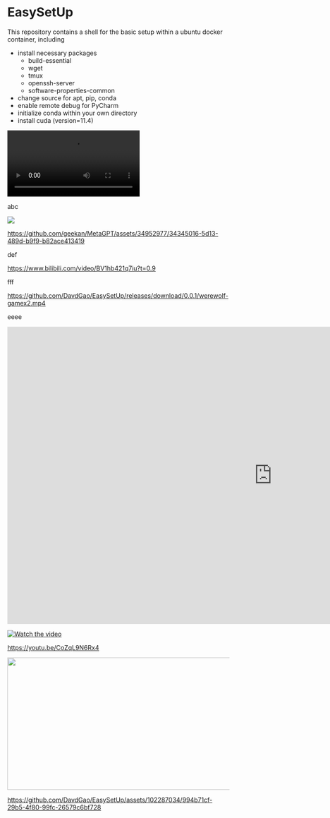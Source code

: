 # EasySetUp
This repository contains a shell for the basic setup within a ubuntu docker container, including 
- install necessary packages
  - build-essential 
  - wget
  - tmux
  - openssh-server
  - software-properties-common
- change source for apt, pip, conda
- enable remote debug for PyCharm
- initialize conda within your own directory
- install cuda (version=11.4)



<video>
  <source src="https://www.bilibili.com/video/BV1hb421q7iu?t=0.9" type="video/mp4">
  Your browser does not support HTML5 video.
</video>


abc

![](https://www.bilibili.com/video/BV1hb421q7iu?t=0.9)


https://github.com/geekan/MetaGPT/assets/34952977/34345016-5d13-489d-b9f9-b82ace413419


def


https://www.bilibili.com/video/BV1hb421q7iu?t=0.9

fff

https://github.com/DavdGao/EasySetUp/releases/download/0.0.1/werewolf-gamex2.mp4


eeee
<iframe width="1199" height="674" src="https://www.youtube.com/embed/CoZqL9N6Rx4" title="BEETLEJUICE BEETLEJUICE | Official Trailer" frameborder="0" allow="accelerometer; autoplay; clipboard-write; encrypted-media; gyroscope; picture-in-picture; web-share" referrerpolicy="strict-origin-when-cross-origin" allowfullscreen></iframe>

[![Watch the video](https://img.youtube.com/vi/<VIDEO_ID>/hqdefault.jpg)](https://www.youtube.com/embed/<VIDEO_ID>)

https://youtu.be/CoZqL9N6Rx4

[<img src="https://img.youtube.com/vi/<VIDEO_ID>/hqdefault.jpg" width="600" height="300"
/>]([https://www.youtube.com/embed/<VIDEO_ID>](https://youtu.be/CoZqL9N6Rx4))





https://github.com/DavdGao/EasySetUp/assets/102287034/994b71cf-29b5-4f80-99fc-26579c6bf728

